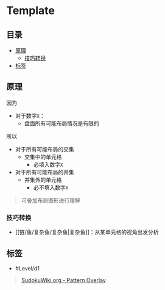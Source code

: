 # Template

<!-- START doctoc generated TOC please keep comment here to allow auto update -->
<!-- DON'T EDIT THIS SECTION, INSTEAD RE-RUN doctoc TO UPDATE -->
## 目录

- [原理](#%E5%8E%9F%E7%90%86)
  - [技巧转换](#%E6%8A%80%E5%B7%A7%E8%BD%AC%E6%8D%A2)
- [标签](#%E6%A0%87%E7%AD%BE)

<!-- END doctoc generated TOC please keep comment here to allow auto update -->

## 原理

因为
- 对于数字`X`：
	- 盘面所有可能布局情况是有限的

所以
- 对于所有可能布局的交集
	- 交集中的单元格
		- 必填入数字`X`
- 对于所有可能布局的并集
	- 并集外的单元格
		- 必不填入数字`X`

> 可叠加布局图形进行理解

###  技巧转换

- [[链/鱼/复杂鱼/复杂鱼|复杂鱼]]：从某单元格的视角出发分析

## 标签

- #Level/d1

> [SudokuWiki.org - Pattern Overlay](https://www.sudokuwiki.org/Pattern_Overlay)
